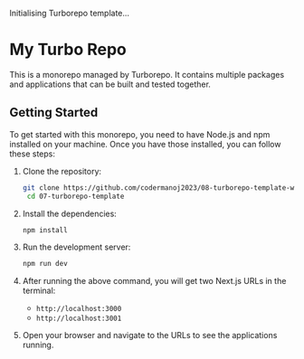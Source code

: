 Initialising Turborepo template...
# My Turbo Repo
This is a monorepo managed by Turborepo. It contains multiple packages and applications that can be built and tested together.
## Getting Started
To get started with this monorepo, you need to have Node.js and npm installed on your machine. Once you have those installed, you can follow these steps:
1. Clone the repository:
   ```bash
   git clone https://github.com/codermanoj2023/08-turborepo-template-with-tailwind.git
    cd 07-turborepo-template
    ```
2. Install the dependencies:

    ```bash
    npm install
    ```
3. Run the development server:
    ```bash
    npm run dev
    ```
4. After running the above command, you will get two Next.js URLs in the terminal:
   - `http://localhost:3000` 
   - `http://localhost:3001`
5. Open your browser and navigate to the URLs to see the applications running.